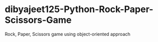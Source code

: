 # dibyajeet125-Python-Rock-Paper-Scissors-Game
Rock, Paper, Scissors game using object-oriented approach
